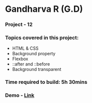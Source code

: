 # Gandharva R (G.D)

### Project - 12

### Topics covered in this project:

- HTML & CSS
- Background property
- Flexbox
- ::after and ::before
- Background transparent

### Time required to build: 5h 30mins

### Demo - [Link](https://gd-project-12.netlify.app/)
